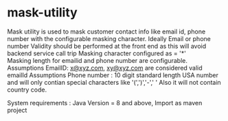 # mask-utility 
Mask utility is used to mask customer contact info like email id, phone number with the configurable masking character. Ideally Email or phone number Validity should be performed at the front end as this will avoid
    backend service call trip
Masking character configured as = '*'   
Masking length for emailid and phone number are configurable. 
Assumptions EmailID: x@xyz.com, xy@xyz.com are considered valid emailId
Assumptions Phone number : 10 digit standard length USA number and will only contian special characters like '(',')','-',' ' Also it will not contain country code.


System requirements : Java Version = 8 and above, Import as maven project
